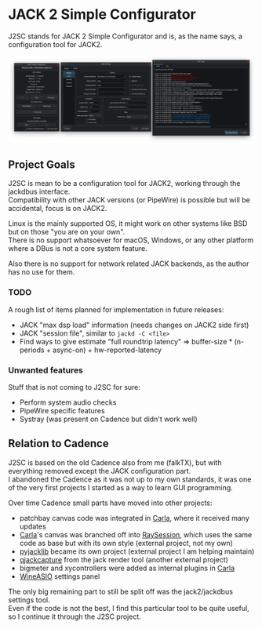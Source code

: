 # JACK 2 Simple Configurator

J2SC stands for JACK 2 Simple Configurator and is, as the name says, a configuration tool for JACK2.

![Screenshot](Screenshot.png)

## Project Goals

J2SC is mean to be a configuration tool for JACK2, working through the jackdbus interface.  
Compatibility with other JACK versions (or PipeWire) is possible but will be accidental, focus is on JACK2.

Linux is the mainly supported OS, it might work on other systems like BSD but on those "you are on your own".  
There is no support whatsoever for macOS, Windows, or any other platform where a DBus is not a core system feature.

Also there is no support for network related JACK backends, as the author has no use for them.

### TODO

A rough list of items planned for implementation in future releases:

 - JACK "max dsp load" information (needs changes on JACK2 side first)
 - JACK "session file", similar to `jackd -C <file>`
 - Find ways to give estimate "full roundtrip latency" => buffer-size * (n-periods + async-on) + hw-reported-latency

### Unwanted features

Stuff that is not coming to J2SC for sure:

 - Perform system audio checks
 - PipeWire specific features
 - Systray (was present on Cadence but didn't work well)

## Relation to Cadence

J2SC is based on the old Cadence also from me (falkTX), but with everything removed except the JACK configuration part.  
I abandoned the Cadence as it was not up to my own standards, it was one of the very first projects I started as a way to learn GUI programming.

Over time Cadence small parts have moved into other projects:

 - patchbay canvas code was integrated in [Carla](https://kx.studio/Applications:Carla), where it received many updates
 - [Carla](https://kx.studio/Applications:Carla)'s canvas was branched off into [RaySession](https://github.com/Houston4444/RaySession), which uses the same code as base but with its own style (external project, not my own)
 - [pyjacklib](https://github.com/jackaudio/pyjacklib) became its own project (external project I am helping maintain)
 - [qjackcapture](https://github.com/SpotlightKid/qjackcapture) from the jack render tool (another external project)
 - bigmeter and xycontrollers were added as internal plugins in [Carla](https://kx.studio/Applications:Carla)
 - [WineASIO](https://github.com/wineasio/wineasio/) settings panel

The only big remaining part to still be split off was the jack2/jackdbus settings tool.  
Even if the code is not the best, I find this particular tool to be quite useful, so I continue it through the J2SC project.
